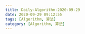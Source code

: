```yaml
---
title: Daily-Algorithm-2020-09-29
date: 2020-09-29 09:12:55
tags: [Algorithm, 算法]
category: [Algorithm, 算法]
---
```


